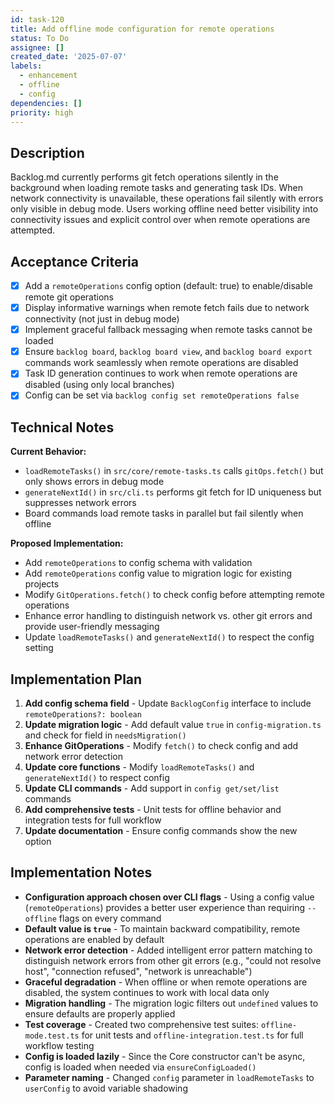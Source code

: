 ```yaml
---
id: task-120
title: Add offline mode configuration for remote operations
status: To Do
assignee: []
created_date: '2025-07-07'
labels:
  - enhancement
  - offline
  - config
dependencies: []
priority: high
---
```


## Description

Backlog.md currently performs git fetch operations silently in the background when loading remote tasks and generating task IDs. When network connectivity is unavailable, these operations fail silently with errors only visible in debug mode. Users working offline need better visibility into connectivity issues and explicit control over when remote operations are attempted.

## Acceptance Criteria

- [x] Add a `remoteOperations` config option (default: true) to enable/disable remote git operations
- [x] Display informative warnings when remote fetch fails due to network connectivity (not just in debug mode)
- [x] Implement graceful fallback messaging when remote tasks cannot be loaded
- [x] Ensure `backlog board`, `backlog board view`, and `backlog board export` commands work seamlessly when remote operations are disabled
- [x] Task ID generation continues to work when remote operations are disabled (using only local branches)
- [x] Config can be set via `backlog config set remoteOperations false`

## Technical Notes

**Current Behavior:**
- `loadRemoteTasks()` in `src/core/remote-tasks.ts` calls `gitOps.fetch()` but only shows errors in debug mode
- `generateNextId()` in `src/cli.ts` performs git fetch for ID uniqueness but suppresses network errors
- Board commands load remote tasks in parallel but fail silently when offline

**Proposed Implementation:**
- Add `remoteOperations` to config schema with validation
- Add `remoteOperations` config value to migration logic for existing projects
- Modify `GitOperations.fetch()` to check config before attempting remote operations
- Enhance error handling to distinguish network vs. other git errors and provide user-friendly messaging
- Update `loadRemoteTasks()` and `generateNextId()` to respect the config setting

## Implementation Plan

1. **Add config schema field** - Update `BacklogConfig` interface to include `remoteOperations?: boolean`
2. **Update migration logic** - Add default value `true` in `config-migration.ts` and check for field in `needsMigration()`
3. **Enhance GitOperations** - Modify `fetch()` to check config and add network error detection
4. **Update core functions** - Modify `loadRemoteTasks()` and `generateNextId()` to respect config
5. **Update CLI commands** - Add support in `config get/set/list` commands
6. **Add comprehensive tests** - Unit tests for offline behavior and integration tests for full workflow
7. **Update documentation** - Ensure config commands show the new option

## Implementation Notes

- **Configuration approach chosen over CLI flags** - Using a config value (`remoteOperations`) provides a better user experience than requiring `--offline` flags on every command
- **Default value is `true`** - To maintain backward compatibility, remote operations are enabled by default
- **Network error detection** - Added intelligent error pattern matching to distinguish network errors from other git errors (e.g., "could not resolve host", "connection refused", "network is unreachable")
- **Graceful degradation** - When offline or when remote operations are disabled, the system continues to work with local data only
- **Migration handling** - The migration logic filters out `undefined` values to ensure defaults are properly applied
- **Test coverage** - Created two comprehensive test suites: `offline-mode.test.ts` for unit tests and `offline-integration.test.ts` for full workflow testing
- **Config is loaded lazily** - Since the Core constructor can't be async, config is loaded when needed via `ensureConfigLoaded()`
- **Parameter naming** - Changed `config` parameter in `loadRemoteTasks` to `userConfig` to avoid variable shadowing
